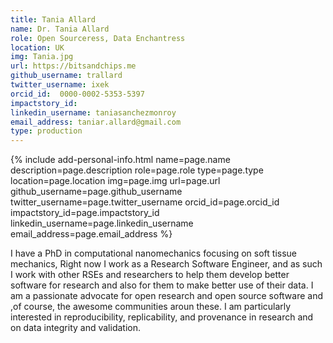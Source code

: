 ```yaml
---
title: Tania Allard
name: Dr. Tania Allard
role: Open Sourceress, Data Enchantress
location: UK
img: Tania.jpg
url: https://bitsandchips.me
github_username: trallard
twitter_username: ixek
orcid_id:  0000-0002-5353-5397
impactstory_id:
linkedin_username: taniasanchezmonroy
email_address: taniar.allard@gmail.com
type: production
---
```


<!--HTML / LIQUID stuff to render picture and links  -->
{% include add-personal-info.html name=page.name description=page.description role=page.role type=page.type location=page.location img=page.img url=page.url github_username=page.github_username twitter_username=page.twitter_username orcid_id=page.orcid_id impactstory_id=page.impactstory_id linkedin_username=page.linkedin_username email_address=page.email_address %}

<!-- START OF FREE MARKDOWN  -->
I have a PhD in computational nanomechanics focusing on soft tissue mechanics, Right now I work as a Research Software Engineer, and as such I work with other RSEs and researchers to help them develop better software for research and also for them to make better use of their data. I am a passionate advocate for open research and open source software and ,of course, the awesome communities aroun these. I am particularly interested in reproducibility, replicability, and provenance in research and on data integrity and validation.
